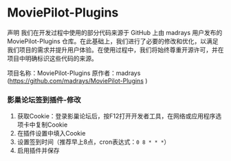 # MoviePilot-Plugins

声明
我们在开发过程中使用的部分代码来源于 GitHub 上由 madrays 用户发布的 MoviePilot-Plugins 仓库。在此基础上，我们进行了必要的修改和优化，以满足我们项目的需求并提升用户体验。在使用过程中，我们将始终尊重开源许可，并在项目中明确标识这些代码的来源。

项目名称：MoviePilot-Plugins
原作者：madrays (https://github.com/madrays/MoviePilot-Plugins )


### 影巢论坛签到插件-修改
1. 获取Cookie：登录影巢论坛后，按F12打开开发者工具，在网络或应用程序选项卡中复制Cookie
2. 在插件设置中填入Cookie
3. 设置签到时间（推荐早上8点，cron表达式：`0 8 * * *`）
4. 启用插件并保存

